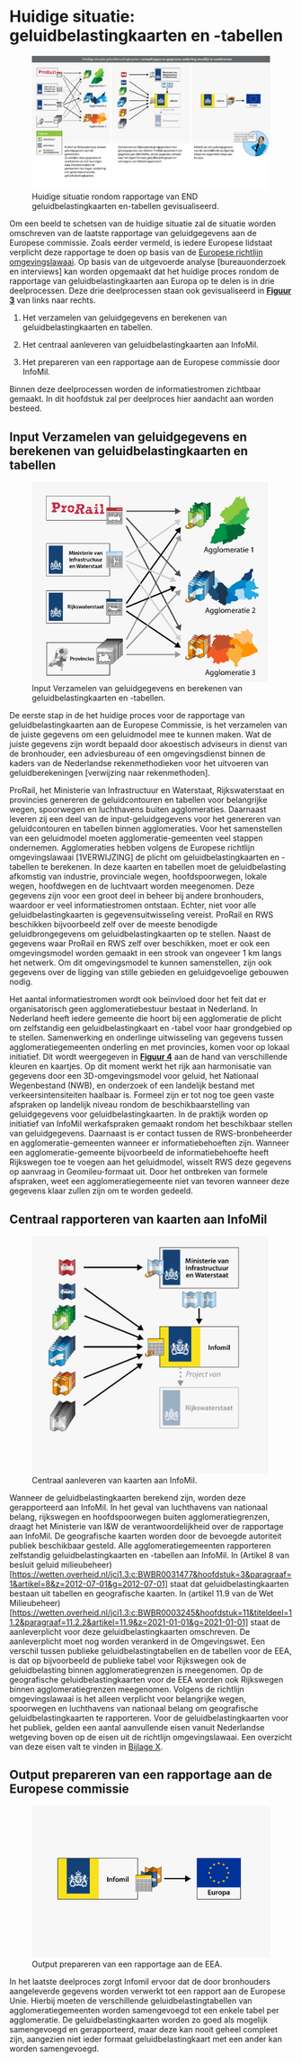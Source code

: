# Huidige situatie: geluidbelastingkaarten en -tabellen

<figure id="Figuur_3">
<img src="media/figuur3.png" alt="">
<figcaption>Huidige situatie rondom rapportage van END geluidbelastingkaarten en-tabellen gevisualiseerd.</figcaption>
</figure>

Om een beeld te schetsen van de huidige situatie zal de situatie worden
omschreven van de laatste rapportage van geluidgegevens aan de Europese
commissie. Zoals eerder vermeld, is iedere Europese lidstaat verplicht deze
rapportage te doen op basis van de [Europese richtlijn
omgevingslawaai](1VERWIJZING). Op basis van de uitgevoerde analyse
[bureauonderzoek en interviews] kan worden opgemaakt dat het huidige proces
rondom de rapportage van geluidbelastingkaarten aan Europa op te delen is in
drie deelprocessen. Deze drie deelprocessen staan ook gevisualiseerd in [**Figuur 3**](Figuur_3) van links naar rechts.

1.  Het verzamelen van geluidgegevens en berekenen van geluidbelastingkaarten en
    tabellen.

2.  Het centraal aanleveren van geluidbelastingkaarten aan InfoMil.

3.  Het prepareren van een rapportage aan de Europese commissie door InfoMil.

Binnen deze deelprocessen worden de informatiestromen zichtbaar gemaakt. In dit
hoofdstuk zal per deelproces hier aandacht aan worden besteed.

Input Verzamelen van geluidgegevens en berekenen van geluidbelastingkaarten en tabellen
-------------------------------------------------------------------------------------------

<figure id="Figuur_4">
<img src="media/figuur4.png" alt="">
<figcaption>Input Verzamelen van geluidgegevens en berekenen van geluidbelastingkaarten en -tabellen.</figcaption>
</figure>

De eerste stap in de het huidige proces voor de rapportage van
geluidbelastingkaarten aan de Europese Commissie, is het verzamelen van de
juiste gegevens om een geluidmodel mee te kunnen maken. Wat de juiste gegevens
zijn wordt bepaald door akoestisch adviseurs in dienst van de bronhouder, een
adviesbureau of een omgevingsdienst binnen de kaders van de Nederlandse
rekenmethodieken voor het uitvoeren van geluidberekeningen [verwijzing naar
rekenmethoden].

ProRail, het Ministerie van Infrastructuur en Waterstaat, Rijkswaterstaat en
provincies genereren de geluidcontouren en tabellen voor belangrijke wegen,
spoorwegen en luchthavens buiten agglomeraties. Daarnaast leveren zij een deel
van de input-geluidgegevens voor het genereren van geluidcontouren en tabellen
binnen agglomeraties. Voor het samenstellen van een geluidmodel moeten
agglomeratie-gemeenten veel stappen ondernemen. Agglomeraties hebben volgens de
Europese richtlijn omgevingslawaai [1VERWIJZING] de plicht om
geluidbelastingkaarten en -tabellen te berekenen. In deze kaarten en tabellen
moet de geluidbelasting afkomstig van industrie, provinciale wegen,
hoofdspoorwegen, lokale wegen, hoofdwegen en de luchtvaart worden meegenomen.
Deze gegevens zijn voor een groot deel in beheer bij andere bronhouders,
waardoor er veel informatiestromen ontstaan. Echter, niet voor alle
geluidbelastingkaarten is gegevensuitwisseling vereist. ProRail en RWS
beschikken bijvoorbeeld zelf over de meeste benodigde geluidbrongegevens om
geluidbelastingkaarten op te stellen. Naast de gegevens waar ProRail en RWS zelf
over beschikken, moet er ook een omgevingsmodel worden gemaakt in een strook van
ongeveer 1 km langs het netwerk. Om dit omgevingsmodel te kunnen samenstellen,
zijn ook gegevens over de ligging van stille gebieden en geluidgevoelige
gebouwen nodig.

Het aantal informatiestromen wordt ook beïnvloed door het feit dat er
organisatorisch geen agglomeratiebestuur bestaat in Nederland. In Nederland
heeft iedere gemeente die hoort bij een agglomeratie de plicht om zelfstandig
een geluidbelastingkaart en -tabel voor haar grondgebied op te stellen.
Samenwerking en onderlinge uitwisseling van gegevens tussen
agglomeratiegemeenten onderling en met provincies, komen voor op lokaal
initiatief. Dit wordt weergegeven in [**Figuur 4**](Figuur_4) aan de hand
van verschillende kleuren en kaartjes. Op dit moment werkt het rijk aan
harmonisatie van gegevens door een 3D-omgevingsmodel voor geluid, het Nationaal
Wegenbestand (NWB), en onderzoek of een landelijk bestand met
verkeersintensiteiten haalbaar is. Formeel zijn er tot nog toe geen vaste
afspraken op landelijk niveau rondom de beschikbaarstelling van geluidgegevens
voor geluidbelastingkaarten. In de praktijk worden op initiatief van InfoMil
werkafspraken gemaakt rondom het beschikbaar stellen van geluidgegevens.
Daarnaast is er contact tussen de RWS-bronbeheerder en agglomeratie-gemeenten
wanneer er informatiebehoeften zijn. Wanneer een agglomeratie-gemeente
bijvoorbeeld de informatiebehoefte heeft Rijkswegen toe te voegen aan het
geluidmodel, wisselt RWS deze gegevens op aanvraag in Geomileu-formaat uit. Door
het ontbreken van formele afspraken, weet een agglomeratiegemeente niet van
tevoren wanneer deze gegevens klaar zullen zijn om te worden gedeeld.

Centraal rapporteren van kaarten aan InfoMil
------------------------------------------------
<figure id="Figuur_5">
<img src="media/figuur5.png" alt="">
<figcaption>Centraal aanleveren van kaarten aan InfoMil.</figcaption>
</figure>

Wanneer de geluidbelastingkaarten berekend zijn, worden deze gerapporteerd aan
InfoMil. In het geval van luchthavens van nationaal belang, rijkswegen en
hoofdspoorwegen buiten agglomeratiegrenzen, draagt het Ministerie van I&W de
verantwoordelijkheid over de rapportage aan InfoMil. De geografische kaarten
worden door de bevoegde autoriteit publiek beschikbaar gesteld. Alle
agglomeratiegemeenten rapporteren zelfstandig geluidbelastingkaarten en
-tabellen aan InfoMil. In (Artikel 8 van besluit geluid milieubeheer)
[https://wetten.overheid.nl/jci1.3:c:BWBR0031477&hoofdstuk=3&paragraaf=1&artikel=8&z=2012-07-01&g=2012-07-01]
staat dat geluidbelastingkaarten bestaan uit tabellen en geografische kaarten.
In (artikel 11.9 van de Wet Milieubeheer)
[https://wetten.overheid.nl/jci1.3:c:BWBR0003245&hoofdstuk=11&titeldeel=11.2&paragraaf=11.2.2&artikel=11.9&z=2021-01-01&g=2021-01-01]
staat de aanleverplicht voor deze geluidbelastingkaarten omschreven. De
aanleverplicht moet nog worden verankerd in de Omgevingswet. Een verschil tussen
publieke geluidbelastingtabellen en de tabellen voor de EEA, is dat op
bijvoorbeeld de publieke tabel voor Rijkswegen ook de geluidbelasting binnen
agglomeratiegrenzen is meegenomen. Op de geografische geluidbelastingkaarten
voor de EEA worden ook Rijkswegen binnen agglomeratiegrenzen meegenomen. Volgens
de richtlijn omgevingslawaai is het alleen verplicht voor belangrijke wegen,
spoorwegen en luchthavens van nationaal belang om geografische
geluidbelastingkaarten te rapporteren. Voor de geluidbelastingkaarten voor het
publiek, gelden een aantal aanvullende eisen vanuit Nederlandse wetgeving boven
op de eisen uit de richtlijn omgevingslawaai. Een overzicht van deze eisen valt
te vinden in [Bijlage X](VERWIJZING).

Output prepareren van een rapportage aan de Europese commissie
------------------------------------------------------------------

<figure id="Figuur_6">
<img src="media/figuur6.png" alt="">
<figcaption>Output prepareren van een rapportage aan de EEA.</figcaption>
</figure>

In het laatste deelproces zorgt Infomil ervoor dat de door bronhouders
aangeleverde gegevens worden verwerkt tot een rapport aan de Europese Unie.
Hierbij moeten de verschillende geluidbelastingtabellen van
agglomeratiegemeenten worden samengevoegd tot een enkele tabel per agglomeratie.
De geluidbelastingkaarten worden zo goed als mogelijk samengevoegd en
gerapporteerd, maar deze kan nooit geheel compleet zijn, aangezien niet ieder
formaat geluidbelastingkaart met een ander kan worden samengevoegd.
